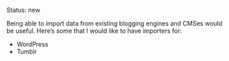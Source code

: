 Status: new

Being able to import data from existing blogging engines and CMSes would be useful. Here’s some that I would like to have importers for:

* WordPress
* Tumblr
